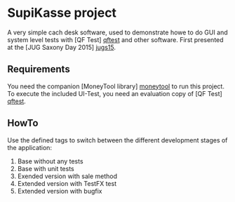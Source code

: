 # SupiKasse project

A very simple cach desk software, used to demonstrate howe to do GUI and system level tests with [QF Test] [qftest] and other software. First presented at the [JUG Saxony Day 2015] [jugs15].

[qftest]: https://www.qfs.de/de/qftest/
[jugs15]: http://www.jug-saxony-day.org/

## Requirements

You need the companion [MoneyTool library] [moneytool] to run this project. To execute the included UI-Test, you need an evaluation copy of [QF Test] [qftest].

[moneytool]: https://github.con/qfs/MoneyTool

## HowTo

Use the defined tags to switch between the different development stages of the application:

1. Base without any tests
2. Base with unit tests
3. Exended version with sale method
4. Extended version with TestFX test
5. Extended version with bugfix
